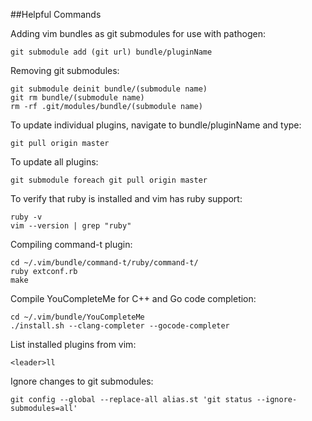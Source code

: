 ##Helpful Commands

Adding vim bundles as git submodules for use with pathogen:

    git submodule add (git url) bundle/pluginName

Removing git submodules:

    git submodule deinit bundle/(submodule name)
    git rm bundle/(submodule name)
    rm -rf .git/modules/bundle/(submodule name)

To update individual plugins, navigate to bundle/pluginName and type:

    git pull origin master

To update all plugins:

    git submodule foreach git pull origin master

To verify that ruby is installed and vim has ruby support:

    ruby -v
    vim --version | grep "ruby"

Compiling command-t plugin:

    cd ~/.vim/bundle/command-t/ruby/command-t/
    ruby extconf.rb
    make

Compile YouCompleteMe for C++ and Go code completion:

    cd ~/.vim/bundle/YouCompleteMe
    ./install.sh --clang-completer --gocode-completer

List installed plugins from vim:

    <leader>ll

Ignore changes to git submodules:

    git config --global --replace-all alias.st 'git status --ignore-submodules=all'
